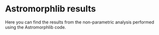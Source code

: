 # Astromorphlib results 
Here you can find the results from the non-parametric analysis performed using the Astromorphlib code. 
